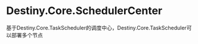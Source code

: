 # Destiny.Core.SchedulerCenter
基于Destiny.Core.TaskScheduler的调度中心，Destiny.Core.TaskScheduler可以部署多个节点
